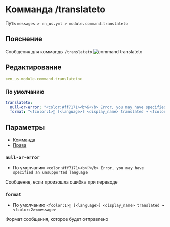 # Комманда /translateto
Путь `messages > en_us.yml > module.command.translateto`

## Пояснение
Сообщения для комманды `/translateto`
![command translateto](/commandtranslateto.png)

## Редактирование
```yaml
<en_us.module.command.translateto>
```

### По умолчанию
```yaml
translateto:
  null-or-error: "<color:#ff7171><b>⁉</b> Error, you may have specified an unsupported language"
  format: "<fcolor:1>📖 [<language>] <display_name> translated → <fcolor:2><message>"
```

## Параметры

- [Комманда](/en/commands/module/command/translateto/)
- [Права](/en/permissions/module/command/translateto/)

### `null-or-error`
- По умолчанию `<color:#ff7171><b>⁉</b> Error, you may have specified an unsupported language`

Сообщение, если произошла ошибка при переводе

### `format`
- По умолчанию `<fcolor:1>📖 [<language>] <display_name> translated → <fcolor:2><message>`

Формат сообщения, которое будет отправлено

